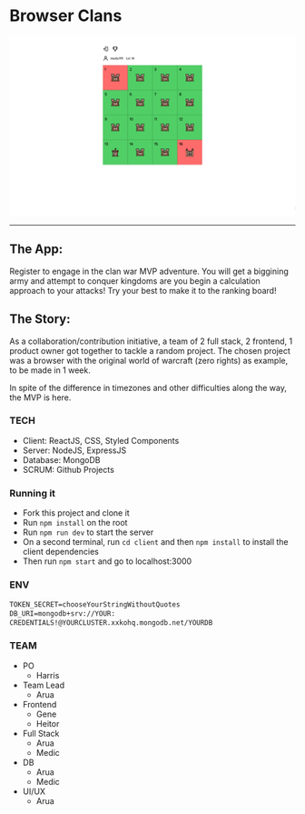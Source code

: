 # Browser Clans

![img of the home page](game.png)

---

## The App:

Register to engage in the clan war MVP adventure. You will get a biggining army and attempt to conquer kingdoms are you begin a calculation approach to your attacks! Try your best to make it to the ranking board!

## The Story:

As a collaboration/contribution initiative, a team of 2 full stack, 2 frontend, 1 product owner got together to tackle a random project. The chosen project was a browser with the original world of warcraft (zero rights) as example, to be made in 1 week.

In spite of the difference in timezones and other difficulties along the way, the MVP is here.

### TECH

- Client: ReactJS, CSS, Styled Components
- Server: NodeJS, ExpressJS
- Database: MongoDB
- SCRUM: Github Projects

### Running it

- Fork this project and clone it
- Run `npm install` on the root
- Run `npm run dev` to start the server
- On a second terminal, run `cd client` and then `npm install` to install the client dependencies
- Then run `npm start` and go to localhost:3000

### ENV

```
TOKEN_SECRET=chooseYourStringWithoutQuotes
DB_URI=mongodb+srv://YOUR: CREDENTIALS!@YOURCLUSTER.xxkohq.mongodb.net/YOURDB

```

### TEAM

- PO
  - Harris
- Team Lead
  - Arua
- Frontend
  - Gene
  - Heitor
- Full Stack
  - Arua
  - Medic
- DB
  - Arua
  - Medic
- UI/UX
  - Arua
